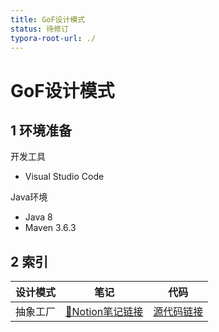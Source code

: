 ```yaml
---
title: GoF设计模式
status: 待修订
typora-root-url: ./
---
```


# GoF设计模式

## 1 环境准备

开发工具

- Visual Studio Code


Java环境

- Java 8
- Maven 3.6.3

## 2 索引

| 设计模式 | 笔记   | 代码   |
| -------- | ------ | ------ |
| 抽象工厂 | [📒Notion笔记链接](https://lordking.notion.site/df43fb8290934bb38ee3a0ab737ebc9c) | [源代码链接](./abstract-factory/README.md) |



